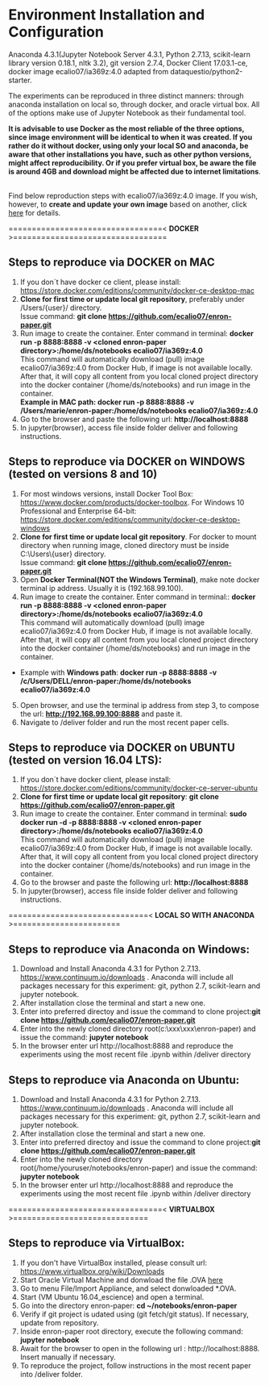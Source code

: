 # Environment Installation and Configuration
Anaconda 4.3.1(Jupyter Notebook Server 4.3.1, Python 2.7.13, scikit-learn library version 0.18.1, nltk 3.2), git version 2.7.4, Docker Client 17.03.1-ce, docker image ecalio07/ia369z:4.0 adapted from dataquestio/python2-starter.

The experiments can be reproduced in three distinct manners: through anaconda installation on local so, through docker, and oracle virtual box. All of the options make use of Jupyter Notebook as their fundamental tool.

**It is advisable to use Docker as the most reliable of the three options, since image environment will be identical to when it was created. If you rather do it without docker, using only  your local SO and anaconda, be aware that other installations you have, such as other python versions, might affect reproducibility. Or if you prefer virtual box, be aware the file is around 4GB and download might  be affected due to internet limitations**.<br><br>

Find below reproduction steps with ecalio07/ia369z:4.0 image. If you wish, however, to **create and update your own image** based on another, click [here](Create-Update-DockerImage.md) for details.

=================================< **DOCKER** >================================= 

## Steps to reproduce via DOCKER on MAC
1. If you don´t have docker ce client, please install:
https://store.docker.com/editions/community/docker-ce-desktop-mac
2. **Clone for first time or update local git repository**, preferably under /Users/{user}/ directory.<br> Issue command: **git clone https://github.com/ecalio07/enron-paper.git**
3. Run image to create the container. Enter command in terminal: **docker run -p 8888:8888 -v \<cloned enron-paper directory>\:/home/ds/notebooks ecalio07/ia369z:4.0**<br>
This command will automatically download (pull) image ecalio07/ia369z:4.0 from Docker Hub, if image is not available locally. After that, it will copy all content from you local cloned project directory into the docker container (/home/ds/notebooks) and run image in the container.<br> 
**Example in MAC path: docker run -p 8888:8888 -v /Users/marie/enron-paper:/home/ds/notebooks ecalio07/ia369z:4.0**
4. Go to the browser and paste the following url: **http://localhost:8888**
5. In jupyter(browser), access file inside folder deliver and following instructions.

## Steps to reproduce via DOCKER on WINDOWS (tested on versions 8 and 10)
1. For most windows versions, install Docker Tool Box: https://www.docker.com/products/docker-toolbox. For Windows 10 Professional and Enterprise 64-bit: https://store.docker.com/editions/community/docker-ce-desktop-windows
2. **Clone for first time or update local git repository**. For docker to mount directory when running image, cloned directory must be inside C:\Users\\{user} directory.<br> Issue command: **git clone https://github.com/ecalio07/enron-paper.git**
3. Open **Docker Terminal(NOT the Windows Terminal)**, make note docker terminal ip address. Usually it is (192.168.99.100). 
4. Run image to create the container. Enter command in terminal:: **docker run -p 8888:8888 -v \<cloned enron-paper directory>\:/home/ds/notebooks ecalio07/ia369z:4.0**<br>
This command will automatically download (pull) image ecalio07/ia369z:4.0 from Docker Hub, if image is not available locally. After that, it will copy all content from you local cloned project directory into the docker container (/home/ds/notebooks) and run image in the container.<br> 
* Example with **Windows path**: **docker run -p 8888:8888 -v /c/Users/DELL/enron-paper:/home/ds/notebooks ecalio07/ia369z:4.0** 
5. Open browser, and use the terminal ip address from step 3, to compose the url: **http://192.168.99.100:8888** and paste it. 
6. Navigate to /deliver folder and run the most recent paper cells.

## Steps to reproduce via DOCKER on UBUNTU (tested on version 16.04 LTS):
1. If you don´t have docker client, please install:
https://store.docker.com/editions/community/docker-ce-server-ubuntu
2. **Clone for first time or update local git repository**: **git clone https://github.com/ecalio07/enron-paper.git**
3. Run image to create the container. Enter command in terminal: **sudo docker run -d -p 8888:8888 -v \<cloned enron-paper directory>\:/home/ds/notebooks ecalio07/ia369z:4.0**<br>
This command will automatically download (pull) image ecalio07/ia369z:4.0 from Docker Hub, if image is not available locally. After that, it will copy all content from you local cloned project directory into the docker container (/home/ds/notebooks) and run image in the container.<br> 
4. Go to the browser and paste the following url: **http://localhost:8888**
5. In jupyter(browser), access file inside folder deliver and following instructions.


==============================< **LOCAL SO WITH ANACONDA** >======================= 

## Steps to reproduce via Anaconda on Windows:
1. Download and Install Anaconda 4.3.1 for Python 2.7.13. https://www.continuum.io/downloads . Anaconda will include all packages necessary for this experiment: git, python 2.7, scikit-learn and jupyter notebook.
2. After installation close the terminal and start a new one.
3. Enter into preferred directoy and issue the command to clone project:**git clone https://github.com/ecalio07/enron-paper.git**
4. Enter into the newly cloned directory root(c:\xxx\xxx\enron-paper) and issue the command: **jupyter notebook**
5. In the browser enter url http://localhost:8888 and reproduce the experiments using the most recent file .ipynb within /deliver directory

## Steps to reproduce via Anaconda on Ubuntu:
1. Download and Install Anaconda 4.3.1 for Python 2.7.13. https://www.continuum.io/downloads . Anaconda will include all packages necessary for this experiment: git, python 2.7, scikit-learn and jupyter notebook.
2. After installation close the terminal and start a new one.
3. Enter into preferred directoy and issue the command to clone project:**git clone https://github.com/ecalio07/enron-paper.git** 
4. Enter into the newly cloned directory root(/home/youruser/notebooks/enron-paper) and issue the command: **jupyter notebook** 
5. In the browser enter url http://localhost:8888 and reproduce the experiments using the most recent file .ipynb within /deliver directory

=================================< **VIRTUALBOX** >=============================

## Steps to reproduce via VirtualBox:
1. If you don't have VirtualBox installed, please consult url:
https://www.virtualbox.org/wiki/Downloads
2. Start Oracle Virtual Machine and donwload the file .OVA [here](https://drive.google.com/file/d/0B4KJCoCOJkpGOEYwYWhPb18ySmM/view?usp=sharing)
3. Go to menu File/Import Appliance, and select donwloaded *.OVA.
4. Start  (VM Ubuntu 16.04_escience) and open a terminal.
5. Go into the directory enron-paper: **cd ~/notebooks/enron-paper**
6. Verify if git project is udated using (git fetch/git status). If necessary, update from repository.
7. Inside enron-paper root directory, execute the following command: **jupyter notebook**
8. Await for the browser to open in the following url : http://localhost:8888. Insert manually if necessary.
9. To reproduce the project, follow instructions in the most recent paper into /deliver folder.
 
